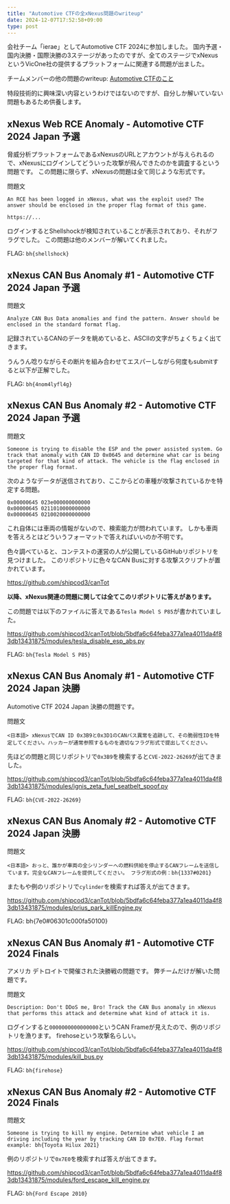 ```yaml
---
title: "Automotive CTFの全xNexus問題のwriteup"
date: 2024-12-07T17:52:58+09:00
type: post
---
```


会社チーム「ierae」としてAutomotive CTF 2024に参加しました。
国内予選・国内決勝・国際決勝の3ステージがあったのですが、全てのステージでxNexusというVicOne社の提供するプラットフォームに関連する問題が出ました。

チームメンバーの他の問題のwriteup: [Automotive CTFのこと](https://amenable-muscari-82a.notion.site/Automotive-CTF-15554c2c788a80609e26cd9fb1686a46)

特段技術的に興味深い内容というわけではないのですが、自分しか解いていない問題もあるため供養します。

## xNexus Web RCE Anomaly - Automotive CTF 2024 Japan 予選

脅威分析プラットフォームであるxNexusのURLとアカウントが与えられるので、xNexusにログインしてどういった攻撃が飛んできたのかを調査するという問題です。
この問題に限らず、xNexusの問題は全て同じような形式です。

問題文
```
An RCE has been logged in xNexus, what was the exploit used? The answer should be enclosed in the proper flag format of this game.

https://...
```

ログインするとShellshockが検知されていることが表示されており、それがフラグでした。
この問題は他のメンバーが解いてくれました。

FLAG: `bh{shellshock}`

## xNexus CAN Bus Anomaly #1 - Automotive CTF 2024 Japan 予選

問題文
```
Analyze CAN Bus Data anomalies and find the pattern. Answer should be enclosed in the standard format flag.
```

記録されているCANのデータを眺めていると、ASCIIの文字がちょくちょく出てきます。

うんうん唸りながらその断片を組み合わせてエスパーしながら何度もsubmitすると以下が正解でした。

FLAG: `bh{4nom4lyfl4g}`

## xNexus CAN Bus Anomaly #2 - Automotive CTF 2024 Japan 予選

問題文
```
Someone is trying to disable the ESP and the power assisted system. Go track that anomaly with CAN ID 0x0645 and determine what car is being targeted for that kind of attack. The vehicle is the flag enclosed in the proper flag format.
```

次のようなデータが送信されており、ここからどの車種が攻撃されているかを特定する問題。

```
0x00000645 023e000000000000
0x00000645 0211010000000000
0x00000645 0210020000000000
```

これ自体には車両の情報がないので、検索能力が問われています。
しかも車両を答えろとはどういうフォーマットで答えればいいのか不明です。

色々調べていると、コンテストの運営の人が公開しているGitHubリポジトリを見つけました。
このリポジトリに色々なCAN Busに対する攻撃スクリプトが置かれています。

https://github.com/shipcod3/canTot

**以降、xNexus関連の問題に関しては全てこのリポジトリに答えがあります。**

この問題では以下のファイルに答えである`Tesla Model S P85`が書かれていました。

https://github.com/shipcod3/canTot/blob/5bdfa6c64feba377a1ea4011da4f83db13431875/modules/tesla_disable_esp_abs.py

FLAG: `bh{Tesla Model S P85}`

## xNexus CAN Bus Anomaly #1 - Automotive CTF 2024 Japan 決勝

Automotive CTF 2024 Japan 決勝の問題です。

問題文
```
<日本語> xNexusでCAN ID 0x3B9と0x3D1のCANバス異常を追跡して、その脆弱性IDを特定してください。ハッカーが通常参照するものを適切なフラグ形式で提出してください。
```

先ほどの問題と同じリポジトリで`0x3B9`を検索すると`CVE-2022-26269`が出てきました。

https://github.com/shipcod3/canTot/blob/5bdfa6c64feba377a1ea4011da4f83db13431875/modules/ignis_zeta_fuel_seatbelt_spoof.py

FLAG: `bh{CVE-2022-26269}`

## xNexus CAN Bus Anomaly #2 - Automotive CTF 2024 Japan 決勝

問題文
```
<日本語> おっと、誰かが車両の全シリンダーへの燃料供給を停止するCANフレームを送信しています。完全なCANフレームを提供してください。 フラグ形式の例：bh{1337#0201}
```

またもや例のリポジトリで`cylinder`を検索すれば答えが出てきます。

https://github.com/shipcod3/canTot/blob/5bdfa6c64feba377a1ea4011da4f83db13431875/modules/prius_park_killEngine.py

FLAG: bh{7e0#06301c000fa50100}

## xNexus CAN Bus Anomaly #1 - Automotive CTF 2024 Finals

アメリカ デトロイトで開催された決勝戦の問題です。
弊チームだけが解いた問題です。

問題文
```
Description: Don't DDoS me, Bro! Track the CAN Bus anomaly in xNexus that performs this attack and determine what kind of attack it is.
```

ログインすると`0000000000000000`というCAN Frameが見えたので、例のリポジトリを漁ります。
firehoseという攻撃名らしい。

https://github.com/shipcod3/canTot/blob/5bdfa6c64feba377a1ea4011da4f83db13431875/modules/kill_bus.py

FLAG: `bh{firehose}`

## xNexus CAN Bus Anomaly #2 - Automotive CTF 2024 Finals

問題文
```
Someone is trying to kill my engine. Determine what vehicle I am driving including the year by tracking CAN ID 0x7E0. Flag Format example: bh{Toyota Hilux 2021}
```

例のリポジトリで`0x7E0`を検索すれば答えが出てきます。

https://github.com/shipcod3/canTot/blob/5bdfa6c64feba377a1ea4011da4f83db13431875/modules/ford_escape_kill_engine.py

FLAG: `bh{Ford Escape 2010}`
